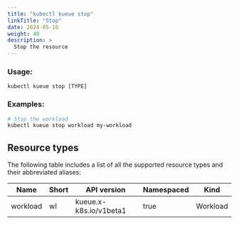 ```yaml
---
title: "kubectl kueue stop"
linkTitle: "Stop"
date: 2024-05-10
weight: 40
description: >
  Stop the resource
---
```


### Usage:

```
kubectl kueue stop [TYPE]
```

### Examples:
```bash
# Stop the workload
kubectl kueue stop workload my-workload
```

## Resource types

The following table includes a list of all the supported resource types and their abbreviated aliases:

| Name     | Short | API version            | Namespaced | Kind     |
|----------|-------|------------------------|------------|----------|
| workload | wl    | kueue.x-k8s.io/v1beta1 | true       | Workload |